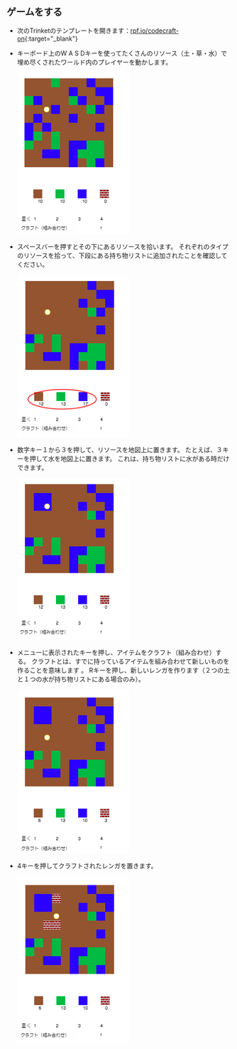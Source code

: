 ## ゲームをする

+ 次のTrinketのテンプレートを開きます：[rpf.io/codecraft-on](http://rpf.io/codecraft-on){:target="_blank"}

+ キーボード上のW A S Dキーを使ってたくさんのリソース（土・草・水）で埋め尽くされたワールド内のプレイヤーを動かします。
    
    ![スクリーンショット](images/craft-move.png)

+ スペースバーを押すとその下にあるリソースを拾います。 それぞれのタイプのリソースを拾って、下段にある持ち物リストに追加されたことを確認してください。
    
    ![スクリーンショット](images/craft-pickup.png)

+ 数字キー１から３を押して、リソースを地図上に置きます。 たとえば、３キーを押して水を地図上に置きます。 これは、持ち物リストに水がある時だけできます。
    
    ![スクリーンショット](images/craft-place-water.png)

+ メニューに表示されたキーを押し、アイテムをクラフト（組み合わせ）する。 クラフトとは、すでに持っているアイテムを組み合わせて新しいものを作ることを意味します 。 Rキーを押し、新しいレンガを作ります（２つの土と１つの水が持ち物リストにある場合のみ）。
    
    ![スクリーンショット](images/craft-craft-brick.png)

+ 4キーを押してクラフトされたレンガを置きます。
    
    ![スクリーンショット](images/craft-place-brick.png)